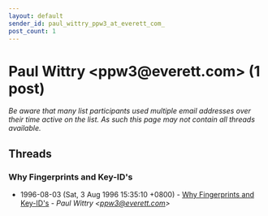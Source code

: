 ```yaml
---
layout: default
sender_id: paul_wittry_ppw3_at_everett_com_
post_count: 1
---
```


# Paul Wittry <ppw3<span>@</span>everett.com> (1 post)

_Be aware that many list participants used multiple email addresses over their time active on the list. As such this page may not contain all threads available._

## Threads

### Why Fingerprints and Key-ID's
+ 1996-08-03 (Sat, 3 Aug 1996 15:35:10 +0800) - [Why Fingerprints and Key-ID's](/archive/1996/08/908f5b1afb86d07fe280416125da98c4717c802894eadcb83b492f093a0f58b7) - _Paul Wittry \<ppw3@everett.com\>_

